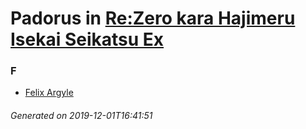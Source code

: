 # Padorus in [Re:Zero kara Hajimeru Isekai Seikatsu Ex](https://myanimelist.net/manga/95243/Re_Zero_kara_Hajimeru_Isekai_Seikatsu_Ex)

### F
* [Felix Argyle](https://github.com/shadow578/Padoru-Padoru/blob/master/table-of-contents/characters/FelixArgyle.md)

###### Generated on 2019-12-01T16:41:51
